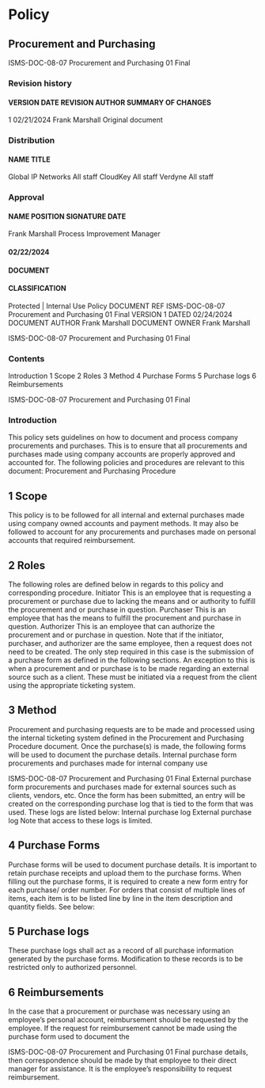 # Policy 

## Procurement and Purchasing 


 ISMS-DOC-08-07 Procurement and Purchasing 01 Final 

### Revision history 

#### VERSION DATE REVISION AUTHOR SUMMARY OF CHANGES 

 1 02/21/2024 Frank Marshall Original document 

### Distribution 

#### NAME TITLE 

 Global IP Networks All staff CloudKey All staff Verdyne All staff 

### Approval 

#### NAME POSITION SIGNATURE DATE 

 Frank Marshall Process Improvement Manager 

#### 02/22/2024 

#### DOCUMENT 

#### CLASSIFICATION 

 Protected | Internal Use Policy DOCUMENT REF ISMS-DOC-08-07 Procurement and Purchasing 01 Final VERSION 1 DATED 02/24/2024 DOCUMENT AUTHOR Frank Marshall DOCUMENT OWNER Frank Marshall 


 ISMS-DOC-08-07 Procurement and Purchasing 01 Final 

### Contents 

Introduction 1 Scope 2 Roles 3 Method 4 Purchase Forms 5 Purchase logs 6 Reimbursements 


 ISMS-DOC-08-07 Procurement and Purchasing 01 Final 

### Introduction 

This policy sets guidelines on how to document and process company procurements and purchases. This is to ensure that all procurements and purchases made using company accounts are properly approved and accounted for. The following policies and procedures are relevant to this document: Procurement and Purchasing Procedure 

## 1 Scope 

This policy is to be followed for all internal and external purchases made using company owned accounts and payment methods. It may also be followed to account for any procurements and purchases made on personal accounts that required reimbursement. 

## 2 Roles 

The following roles are defined below in regards to this policy and corresponding procedure. Initiator This is an employee that is requesting a procurement or purchase due to lacking the means and or authority to fulfill the procurement and or purchase in question. Purchaser This is an employee that has the means to fulfill the procurement and purchase in question. Authorizer This is an employee that can authorize the procurement and or purchase in question. Note that if the initiator, purchaser, and authorizer are the same employee, then a request does not need to be created. The only step required in this case is the submission of a purchase form as defined in the following sections. An exception to this is when a procurement and or purchase is to be made regarding an external source such as a client. These must be initiated via a request from the client using the appropriate ticketing system. 

## 3 Method 

Procurement and purchasing requests are to be made and processed using the internal ticketing system defined in the Procurement and Purchasing Procedure document. Once the purchase(s) is made, the following forms will be used to document the purchase details. Internal purchase form procurements and purchases made for internal company use 


ISMS-DOC-08-07 Procurement and Purchasing 01 Final External purchase form procurements and purchases made for external sources such as clients, vendors, etc. Once the form has been submitted, an entry will be created on the corresponding purchase log that is tied to the form that was used. These logs are listed below: Internal purchase log External purchase log Note that access to these logs is limited. 

## 4 Purchase Forms 

Purchase forms will be used to document purchase details. It is important to retain purchase receipts and upload them to the purchase forms. When filling out the purchase forms, it is required to create a new form entry for each purchase/ order number. For orders that consist of multiple lines of items, each item is to be listed line by line in the item description and quantity fields. See below: 

## 5 Purchase logs 

These purchase logs shall act as a record of all purchase information generated by the purchase forms. Modification to these records is to be restricted only to authorized personnel. 

## 6 Reimbursements 

In the case that a procurement or purchase was necessary using an employee’s personal account, reimbursement should be requested by the employee. If the request for reimbursement cannot be made using the purchase form used to document the 


ISMS-DOC-08-07 Procurement and Purchasing 01 Final purchase details, then correspondence should be made by that employee to their direct manager for assistance. It is the employee’s responsibility to request reimbursement. 


